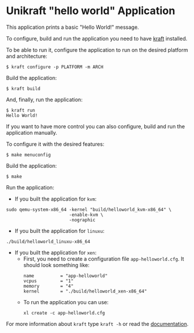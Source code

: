 # Unikraft "hello world" Application

This application prints a basic "Hello World!" message.

To configure, build and run the application you need to have [kraft](https://github.com/unikraft/kraft) installed.

To be able to run it, configure the application to run on the desired platform and architecture:
```
$ kraft configure -p PLATFORM -m ARCH
```

Build the application:
```
$ kraft build
```

And, finally, run the application:
```
$ kraft run
Hello World!
```

If you want to have more control you can also configure, build and run the application manually.

To configure it with the desired features:
```
$ make menuconfig
```

Build the application:
```
$ make
```

Run the application:
- If you built the application for `kvm`:
```
sudo qemu-system-x86_64 -kernel "build/helloworld_kvm-x86_64" \
                        -enable-kvm \
                        -nographic
```

- If you built the application for `linuxu`:
```
./build/helloworld_linuxu-x86_64
```

- If you built the application for `xen`:
  - First, you need to create a configuration file `app-helloworld.cfg`.
    It should look something like:
    ```
    name          = "app-helloworld"
    vcpus         = "1"
    memory        = "4"
    kernel        = "./build/helloworld_xen-x86_64"
    ```
  - To run the application you can use:
    ```
    xl create -c app-helloworld.cfg
    ```

For more information about `kraft` type `kraft -h` or read the
[documentation](https://unikraft.org/docs/).

